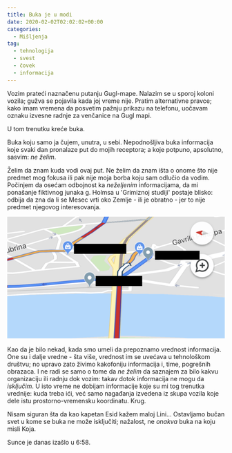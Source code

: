 ```yaml
---
title: Buka je u modi
date: 2020-02-02T02:02:02+00:00
categories:
  - Mišljenja
tag:
  - tehnologija
  - svest
  - čovek
  - informacija
---
```


Vozim prateći naznačenu putanju Gugl-mape. Nalazim se u sporoj koloni vozila; gužva se pojavila kada joj vreme nije. Pratim alternativne pravce; kako imam vremena da posvetim pažnju prikazu na telefonu, uočavam oznaku izvesne radnje za venčanice na Gugl mapi.

U tom trenutku kreće buka.

<!--more-->

Buka koju samo ja čujem, unutra, u sebi. Nepodnošljiva buka informacija koje svaki dan pronalaze put do mojih receptora; a koje potpuno, apsolutno, sasvim: _ne želim_.

Želim da znam kuda vodi ovaj put. Ne želim da znam išta o onome što nije predmet mog fokusa ili pak nije moja borba koju sam odlučio da vodim. Počinjem da osećam odbojnost ka _neželjenim_ informacijama, da mi ponašanje fiktivnog junaka g. Holmsa u 'Grimiznoj studiji' postaje blisko: odbija da zna da li se Mesec vrti oko Zemlje - ili je obratno - jer to nije predmet njegovog interesovanja.

![](gmaps.png)

Kao da je bilo nekad, kada smo umeli da prepoznamo vrednost informacija. One su i dalje vredne - šta više, vrednost im se uvećava u tehnološkom društvu; no upravo zato živimo kakofoniju informacija i, time, pogrešnih obrazaca. I ne radi se samo o tome da _ne želim_ da saznajem za bilo kakvu organizaciju ili radnju dok vozim: takav dotok informacija ne mogu da _isključim_. U isto vreme ne dobijam informacije koje su mi tog trenutka vrednije: kuda treba ići, već samo nagađanja izvedena iz skupa vozila koje dele istu prostorno-vremensku koordinatu. Krug.

Nisam siguran šta da kao kapetan Esid kažem maloj Lini... Ostavljamo bučan svet u kome se buka ne može isključiti; nažalost, ne _onakva_ buka na koju misli Koja.

Sunce je danas izašlo u 6:58.
